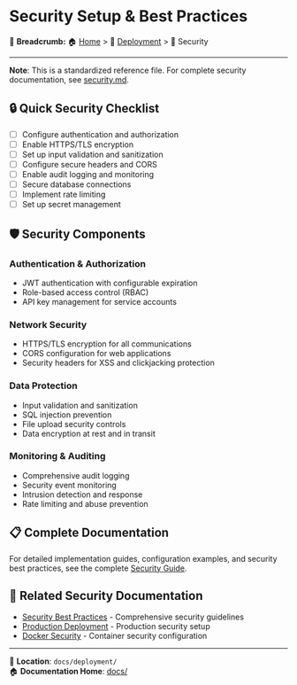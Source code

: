 # Security Setup & Best Practices

🍞 **Breadcrumb:** 🏠 [Home](../index.md) > 🚀 [Deployment](README.md) > 📄 Security

---

**Note**: This is a standardized reference file. For complete security documentation, see [security.md](security.md).

## 🔒 Quick Security Checklist

- [ ] Configure authentication and authorization
- [ ] Enable HTTPS/TLS encryption  
- [ ] Set up input validation and sanitization
- [ ] Configure secure headers and CORS
- [ ] Enable audit logging and monitoring
- [ ] Secure database connections
- [ ] Implement rate limiting
- [ ] Set up secret management

## 🛡️ Security Components

### Authentication & Authorization
- JWT authentication with configurable expiration
- Role-based access control (RBAC)
- API key management for service accounts

### Network Security
- HTTPS/TLS encryption for all communications
- CORS configuration for web applications
- Security headers for XSS and clickjacking protection

### Data Protection
- Input validation and sanitization
- SQL injection prevention
- File upload security controls
- Data encryption at rest and in transit

### Monitoring & Auditing
- Comprehensive audit logging
- Security event monitoring
- Intrusion detection and response
- Rate limiting and abuse prevention

## 📋 Complete Documentation

For detailed implementation guides, configuration examples, and security best practices, see the complete [Security Guide](security.md).

## 🔗 Related Security Documentation

- [Security Best Practices](../security/security-best-practices.md) - Comprehensive security guidelines
- [Production Deployment](PRODUCTION_DEPLOYMENT_GUIDE.md) - Production security setup
- [Docker Security](DOCKER_DEPLOYMENT_GUIDE.md) - Container security configuration

---

📍 **Location**: `docs/deployment/`  
🏠 **Documentation Home**: [docs/](../README.md)